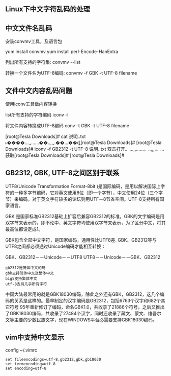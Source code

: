 Linux下中文字符乱码的处理
----
## 中文文件名乱码

安装convmv工具，及语言包

yum install convmv
yum install perl-Encode-HanExtra

列出所有支持的字符集:
convmv --list

转换一个文件名为UTF-8编码:
convmv -f GBK -t UTF-8 filename

## 文件中文内容乱码问题

使用iconv工具做内容转换

list所有支持的字符编码
iconv -l

将文件内容转换成UTF-8编码
conv -t GBK -t UTF-8 filename

[root@Tesla Downloads]# cat 说明..txt
˫����...,,......��..,,,.��...��ȡ[root@Tesla Downloads]# 
[root@Tesla Downloads]# iconv -f GB2312 -t UTF-8 说明..txt
双击打开。...,,......。..,,,.。...获取[root@Tesla Downloads]# 
[root@Tesla Downloads]#

## GB2312, GBK, UTF-8之间区别于联系

UTF8(Unicode Transformation Format-8bit
)是国际编码，是用以解决国际上字符的一种多字节编码，它对英文使用8位（即一个字节），中文使用24位（三个字节）来编码。对于英文字符较多的论坛则用UTF－8节省空间。UTF-8支持所有国家语言。 

GBK 是国家标准GB2312基础上扩容后兼容GB2312的标准。GBK的文字编码是用双字节来表示的，即不论中、英文字符均使用双字节来表示，为了区分中文，将其最高位都设定成1。

GBK包含全部中文字符，是国家编码，通用性比UTF8差.
GBK、GB2312等与UTF8之间都必须通过Unicode编码才能相互转换：

GBK、GB2312－－Unicode－－UTF8 
UTF8－－Unicode－－GBK、GB2312 

    gb2312是简体中文的码
    gbk支持简体中文及繁体中文
    big5支持繁体中文
    utf-8支持几乎所有字符

中国大陆最常用的就是GBK18030编码，除此之外还有GBK，GB2312，这几个编码的关系是这样的。最早制定的汉字编码是GB2312，包括6763个汉字和682个其它符号
95年重新修订了编码，命名GBK1.0，共收录了21886个符号。之后又推出了GBK18030编码，共收录了27484个汉字，同时还收录了藏文、蒙文、维吾尔
文等主要的少数民族文字，现在WINDOWS平台必需要支持GBK18030编码。

## vim中支持中文显示
config ~/.vimrc

    set fileencodings=utf-8,gb2312,gbk,gb18030
    set termencoding=utf-8
    set encoding=utf-8


